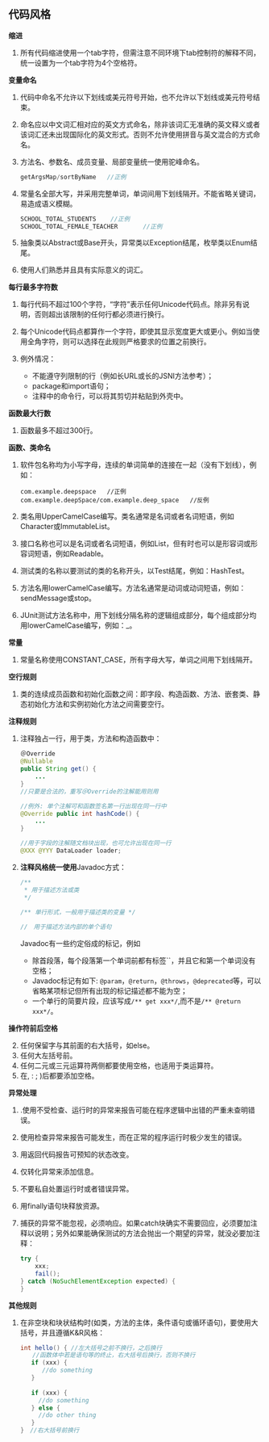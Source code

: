 ## **代码风格**

**缩进**

1. 所有代码缩进使用一个tab字符，但需注意不同环境下tab控制符的解释不同，统一设置为一个tab字符为4个空格符。

**变量命名**

1. 代码中命名不允许以下划线或美元符号开始，也不允许以下划线或美元符号结束。

2. 命名应以中文词汇相对应的英文方式命名，除非该词汇无准确的英文释义或者该词汇还未出现国际化的英文形式。否则不允许使用拼音与英文混合的方式命名。

3. 方法名、参数名、成员变量、局部变量统一使用驼峰命名。

   ```java
   getArgsMap/sortByName   //正例
   ```

4. 常量名全部大写，并采用完整单词，单词间用下划线隔开。不能省略关键词，易造成语义模糊。

   ```java
   SCHOOL_TOTAL_STUDENTS    //正例
   SCHOOL_TOTAL_FEMALE_TEACHER       //正例
   ```

5. 抽象类以Abstract或Base开头，异常类以Exception结尾，枚举类以Enum结尾。

6. 使用人们熟悉并且具有实际意义的词汇。

   

**每行最多字符数**

1. 每行代码不超过100个字符，“字符”表示任何Unicode代码点。除非另有说明，否则超出该限制的任何行都必须进行换行。

2. 每个Unicode代码点都算作一个字符，即使其显示宽度更大或更小。例如当使用全角字符，则可以选择在此规则严格要求的位置之前换行。

3. 例外情况：

   - 不能遵守列限制的行（例如长URL或长的JSNI方法参考）；
   - package和import语句；
   - 注释中的命令行，可以将其剪切并粘贴到外壳中。

**函数最大行数**

1. 函数最多不超过300行。

**函数、类命名**

1. 软件包名称均为小写字母，连续的单词简单的连接在一起（没有下划线），例如：

   ```
   com.example.deepspace   //正例
   com.example.deepSpace/com.example.deep_space   //反例
   ```

2. 类名用UpperCamelCase编写。类名通常是名词或者名词短语，例如Character或ImmutableList。

3. 接口名称也可以是名词或者名词短语，例如List，但有时也可以是形容词或形容词短语，例如Readable。

4. 测试类的名称以要测试的类的名称开头，以Test结尾，例如：HashTest。

5. 方法名用lowerCamelCase编写。方法名通常是动词或动词短语，例如：sendMessage或stop。

6. JUnit测试方法名称中，用下划线分隔名称的逻辑组成部分，每个组成部分均用lowerCamelCase编写，例如：<methodUnderTest>_<state>。

   

**常量**

1. 常量名称使用CONSTANT_CASE，所有字母大写，单词之间用下划线隔开。

**空行规则**

1. 类的连续成员函数和初始化函数之间：即字段、构造函数、方法、嵌套类、静态初始化方法和实例初始化方法之间需要空行。

**注释规则**

1. 注释独占一行，用于类，方法和构造函数中：

   ```java
   ＠Override
   @Nullable
   public String get() {
       ...
   }
   //只要是合法的，重写＠Override的注解能用则用
   
   //例外: 单个注解可和函数签名第一行出现在同一行中
   @Override public int hashCode() {
       ...
   }
   
   //用于字段的注解随文档块出现，也可允许出现在同一行
   @XXX @YYY DataLoader loader;
   ```

2. **注释风格统一使用**Javadoc方式：

   ```java
   /**
    * 用于描述方法或类
    */
    
   /** 单行形式，一般用于描述类的变量 */
   
   //　用于描述方法内部的单个语句
   ```

   Javadoc有一些约定俗成的标记，例如

   - 除首段落，每个段落第一个单词前都有标签``，并且它和第一个单词没有空格；
   - Javadoc标记有如下: `@param`，`@return`，`@throws`，`@deprecated`等，可以省略某项标记但所有出现的标记描述都不能为空；
   - 一个单行的简要片段，应该写成`/** get xxx*/`,而不是`/** @return xxx*/`。

**操作符前后空格**

2. 任何保留字与其前面的右大括号，如else。
3. 任何大左括号前。
4. 任何二元或三元运算符两侧都要使用空格，也适用于类运算符。
5. 在, : ; )后都要添加空格。

**异常处理**

1. .使用不受检查、运行时的异常来报告可能在程序逻辑中出错的严重未查明错误。

2. 使用检查异常来报告可能发生，而在正常的程序运行时极少发生的错误。

3. 用返回代码报告可预知的状态改变。

4. 仅转化异常来添加信息。

5. 不要私自处置运行时或者错误异常。

6. 用finally语句块释放资源。

7. 捕获的异常不能忽视，必须响应。如果catch块确实不需要回应，必须要加注释以说明；另外如果能确保测试的方法会抛出一个期望的异常，就没必要加注释：

   ```java
   try {
       xxx;
       fail();
   } catch (NoSuchElementException expected) {
   }
   ```

**其他规则**

1. 在非空块和块状结构时(如类，方法的主体，条件语句或循环语句)，要使用大括号，并且遵循K&R风格：

   ```java
   int hello() { //左大括号之前不换行，之后换行
   　　//函数体中若是语句等的终止，右大括号后换行，否则不换行
      if (xxx) {
         //do something
      }
      
      if (xxx) {
        //do something
      } else {
        //do other thing
      }
   }　//右大括号前换行
   ```

